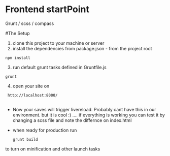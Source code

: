 # Frontend startPoint
Grunt / scss / compass

#The Setup

1. clone this project to your machine or server
2. install the dependencies from package.json - from the project root

  ```
  npm install
  ```
3. run default grunt tasks defined in Gruntfile.js

  ```
  grunt
  ```
4. open your site on

 ```
  http://localhost:8000/
  ```


##

- Now your saves will trigger livereload. Probably cant have this in our environment. but it is cool :) .... if everything is working you can test it by changing a scss file and note the differnce on index.html

* when ready for production run 

  ```
  grunt build
  ```

 to turn on minification and other launch tasks